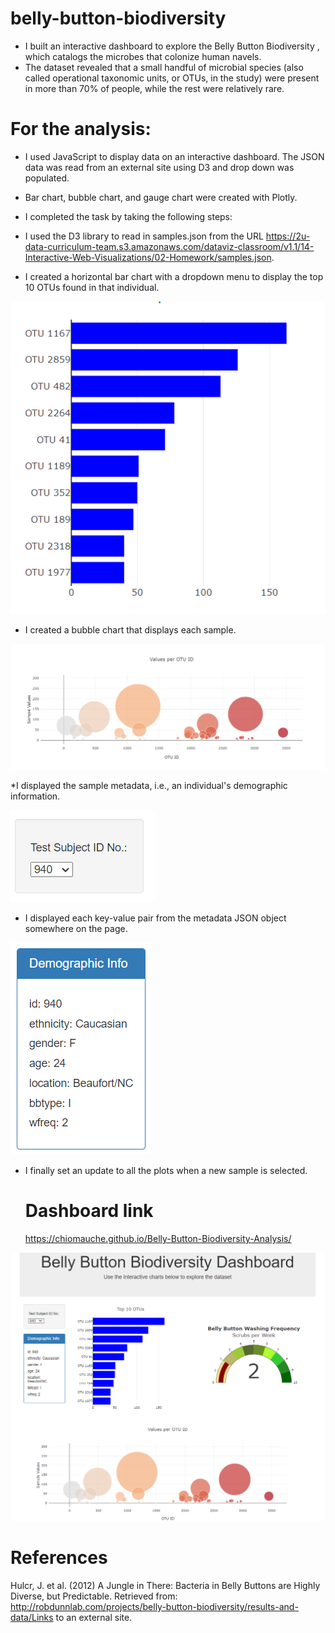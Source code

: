 # belly-button-biodiversity

* I built an interactive dashboard to explore the Belly Button Biodiversity , which catalogs the microbes that colonize human navels.
* The dataset revealed that a small handful of microbial species (also called operational taxonomic units, or OTUs, in the study) were present in more than 70% of people, while the rest were relatively rare.

# For the analysis:
* I used JavaScript to display data on an interactive dashboard. The JSON data was read from an external site using D3 and drop down was  populated.
* Bar chart, bubble chart, and gauge chart were created with Plotly.

* I completed the task by taking the following steps:
* I used the D3 library to read in samples.json from the URL https://2u-data-curriculum-team.s3.amazonaws.com/dataviz-classroom/v1.1/14-Interactive-Web-Visualizations/02-Homework/samples.json.
* I created a horizontal bar chart with a dropdown menu to display the top 10 OTUs found in that individual.

![Alt text](<Screenshot 2023-10-24 040349.png>)

* I created a bubble chart that displays each sample.

![Alt text](<Screenshot 2023-10-24 035610.png>)

*I displayed the sample metadata, i.e., an individual's demographic information.

![Alt text](<Screenshot 2023-10-24 040552.png>)

* I displayed each key-value pair from the metadata JSON object somewhere on the page.

![Alt text](<Screenshot 2023-10-24 040633.png>)
   
* I finally set an update to all the plots when a new sample is selected.



   # Dashboard link
    https://chiomauche.github.io/Belly-Button-Biodiversity-Analysis/


![Alt text](Dashboard_Screenshot.png)


# References

Hulcr, J. et al. (2012) A Jungle in There: Bacteria in Belly Buttons are Highly Diverse, but Predictable. Retrieved from: http://robdunnlab.com/projects/belly-button-biodiversity/results-and-data/Links to an external site.

